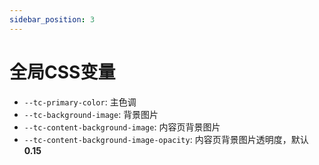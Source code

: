```yaml
---
sidebar_position: 3
---
```


# 全局CSS变量

- `--tc-primary-color`: 主色调
- `--tc-background-image`: 背景图片
- `--tc-content-background-image`: 内容页背景图片
- `--tc-content-background-image-opacity`: 内容页背景图片透明度，默认 **0.15**
